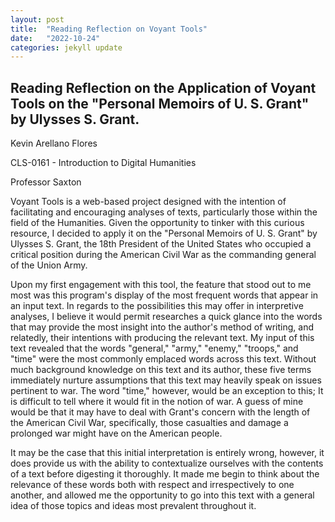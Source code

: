 ```yaml
---
layout: post
title:  "Reading Reflection on Voyant Tools"
date:   "2022-10-24"
categories: jekyll update
---
```

## Reading Reflection on the Application of Voyant Tools on the "Personal Memoirs of U. S. Grant" by Ulysses S. Grant.

Kevin Arellano Flores

CLS-0161 - Introduction to Digital Humanities

Professor Saxton

Voyant Tools is a web-based project designed with the intention of facilitating and encouraging analyses of texts, particularly those within the field of the Humanities. Given the opportunity to tinker with this curious resource, I decided to apply it on the "Personal Memoirs of U. S. Grant" by Ulysses S. Grant, the 18th President of the United States who occupied a critical position during the American Civil War as the commanding general of the Union Army. 

Upon my first engagement with this tool, the feature that stood out to me most was this program's display of the most frequent words that appear in an input text. In regards to the possibilities this may offer in interpretive analyses, I believe it would permit researches a quick glance into the words that may provide the most insight into the author's method of writing, and relatedly, their intentions with producing the relevant text. My input of this text revealed that the words "general," "army," "enemy," "troops," and "time" were the most commonly emplaced words across this text. Without much background knowledge on this text and its author, these five terms immediately nurture assumptions that this text may heavily speak on issues pertinent to war. The word "time," however, would be an exception to this; It is difficult to tell where it would fit in the notion of war. A guess of mine would be that it may have to deal with Grant's concern with the length of the American Civil War, specifically, those casualties and damage a prolonged war might have on the American people.

It may be the case that this initial interpretation is entirely wrong, however, it does provide us with the ability to contextualize ourselves with the contents of a text before digesting it thoroughly. It made me begin to think about the relevance of these words both with respect and irrespectively to one another, and allowed me the opportunity to go into this text with a general idea of those topics and ideas most prevalent throughout it.
